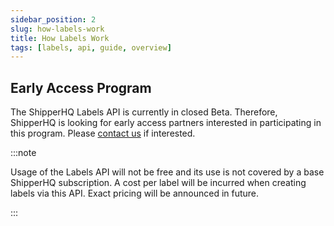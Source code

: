 ```yaml
---
sidebar_position: 2
slug: how-labels-work
title: How Labels Work
tags: [labels, api, guide, overview]
---
```


## Early Access Program

The ShipperHQ Labels API is currently in closed Beta. Therefore, ShipperHQ is looking for early access partners interested in participating in this program.
Please [contact us](/contact) if interested.

:::note

Usage of the Labels API will not be free and its use is not covered by a base ShipperHQ subscription. A cost per label will be incurred when creating labels via this API. Exact pricing will be announced in future.

:::
